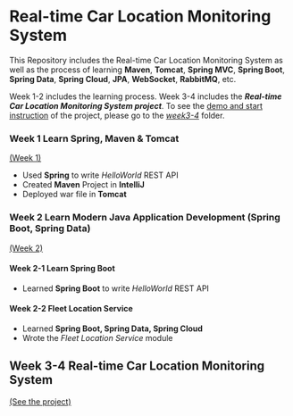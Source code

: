 # Real-time Car Location Monitoring System

This Repository includes the Real-time Car Location Monitoring System as well as the process of learning **Maven**, **Tomcat**, **Spring MVC**, **Spring Boot**, **Spring Data**, **Spring Cloud**, **JPA**, **WebSocket**, **RabbitMQ**, etc.

Week 1-2 includes the learning process.
Week 3-4 includes the ***Real-time Car Location Monitoring System project***. To see the <a href="./week 3-4/README.md">demo and start instruction</a> of the project, please go to the <a href="./week 3-4">*week3-4*</a> folder.


### Week 1  Learn Spring, Maven & Tomcat 
<a href="./week 1 - Learn Basics">(Week 1)</a>
* Used **Spring** to write *HelloWorld* REST API
* Created **Maven** Project in **IntelliJ**
* Deployed war file in **Tomcat**

### Week 2  Learn Modern Java Application Development (Spring Boot, Spring Data)
<a href="./week 2 - Learn Modern Java Application Development">(Week 2)</a>
#### Week 2-1 Learn Spring Boot
* Learned **Spring Boot** to write *HelloWorld* REST API
#### Week 2-2 Fleet Location Service
* Learned **Spring Boot, Spring Data, Spring Cloud** 
* Wrote the *Fleet Location Service* module

## Week 3-4  Real-time Car Location Monitoring System
<a href="./week 3-4">(See the project)</a>

